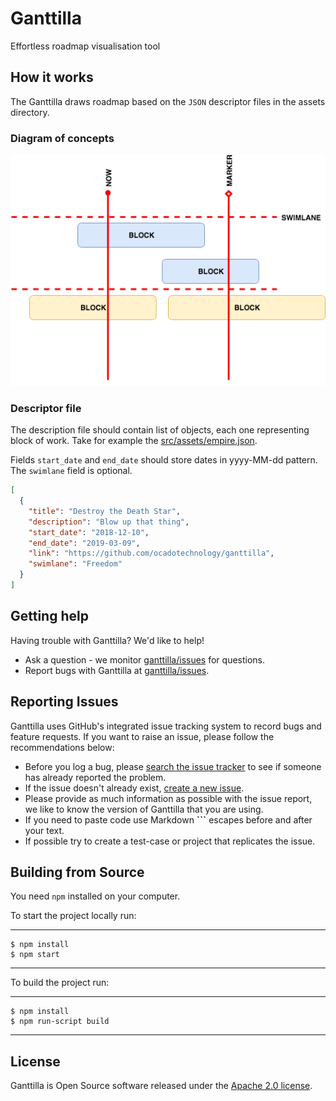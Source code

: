 # Ganttilla

Effortless roadmap visualisation tool

## How it works

The Ganttilla draws roadmap based on the `JSON` descriptor files in the assets directory. 

### Diagram of concepts
   
![diagram_of concepts](diagram.png)

### Descriptor file

The description file should contain list of objects, each one representing block of work.
Take for example the [src/assets/empire.json](https://github.com/ocadotechnology/ganttilla/blob/master/src/assets/empire.json).

Fields `start_date` and `end_date` should store dates in yyyy-MM-dd pattern. The `swimlane` field is optional.

```json
[
  {
    "title": "Destroy the Death Star", 
    "description": "Blow up that thing", 
    "start_date": "2018-12-10",
    "end_date": "2019-03-09", 
    "link": "https://github.com/ocadotechnology/ganttilla", 
    "swimlane": "Freedom" 
  }
]
```
   
## Getting help

Having trouble with Ganttilla? We'd like to help!

* Ask a question - we monitor [ganttilla/issues](https://github.com/ocadotechnology/ganttilla/issues)
  for questions.
* Report bugs with Ganttilla at [ganttilla/issues](https://github.com/ocadotechnology/ganttilla/issues).


## Reporting Issues

Ganttilla uses GitHub's integrated issue tracking system to record bugs and feature
requests. If you want to raise an issue, please follow the recommendations below:

* Before you log a bug, please [search the issue tracker](https://github.com/ocadotechnology/ganttilla/issues)
  to see if someone has already reported the problem.
* If the issue doesn't already exist, [create a new issue](https://github.com/ocadotechnology/ganttilla/issues/new).
* Please provide as much information as possible with the issue report, we like to know
  the version of Ganttilla that you are using.
* If you need to paste code use Markdown **```** escapes
  before and after your text.
* If possible try to create a test-case or project that replicates the issue.


## Building from Source

You need `npm` installed on your computer. 

To start the project locally run:

----
	$ npm install
	$ npm start
----


To build the project run:

----
	$ npm install
	$ npm run-script build
----

## License

Ganttilla is Open Source software released under the
[Apache 2.0 license](http://www.apache.org/licenses/LICENSE-2.0.html).